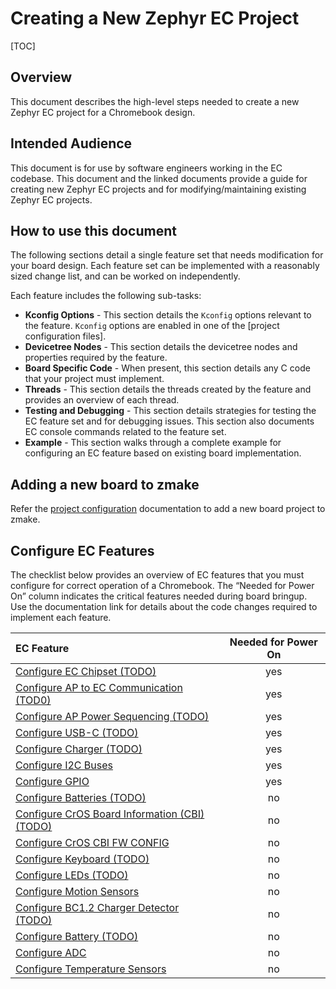 # Creating a New Zephyr EC Project

[TOC]

## Overview

This document describes the high-level steps needed to create a new Zephyr EC
project for a Chromebook design.

## Intended Audience

This document is for use by software engineers working in the EC codebase. This
document and the linked documents provide a guide for creating new Zephyr EC
projects and for modifying/maintaining existing Zephyr EC projects.

## How to use this document

The following sections detail a single feature set that needs modification for
your board design. Each feature set can be implemented with a reasonably sized
change list, and can be worked on independently.

Each feature includes the following sub-tasks:

- **Kconfig Options** - This section details the `Kconfig` options relevant to
  the feature. `Kconfig` options are enabled in one of the [project
  configuration files].
- **Devicetree Nodes** - This section details the devicetree nodes and
  properties required by the feature.
- **Board Specific Code** - When present, this section details any C code that
  your project must implement.
- **Threads** - This section details the threads created by the feature and
  provides an overview of each thread.
- **Testing and Debugging** - This section details strategies for testing the EC
  feature set and for debugging issues. This section also documents EC console
  commands related to the feature set.
- **Example** - This section walks through a complete example for configuring an
  EC feature based on existing board implementation.

## Adding a new board to zmake

Refer the [project configuration](project_config.md) documentation to add a new
board project to zmake.

## Configure EC Features

The checklist below provides an overview of EC features that you must configure
for correct operation of a Chromebook. The “Needed for Power On” column
indicates the critical features needed during board bringup. Use the
documentation link for details about the code changes required to implement each
feature.

EC Feature                                                                  | Needed for Power On
:-------------------------------------------------------------------------- | :-----------------:
[Configure EC Chipset (TODO)](./zephyr_template.md)                         | yes
[Configure AP to EC Communication (TOD0)](./zephyr_template.md)             | yes
[Configure AP Power Sequencing (TODO)](./zephyr_template.md)                | yes
[Configure USB-C (TODO)](./zephyr_template.md)                              | yes
[Configure Charger (TODO)](./zephyr_template.md)                            | yes
[Configure I2C Buses](./zephyr_i2c.md)                                      | yes
[Configure GPIO](./zephyr_gpio.md)                                          | yes
[Configure Batteries (TODO)](./zephyr_template.md)                          | no
[Configure CrOS Board Information (CBI) (TODO)](./zephyr_template.md)       | no
[Configure CrOS CBI FW CONFIG](./zephyr_fw_config.md)                       | no
[Configure Keyboard (TODO)](./zephyr_template.md)                           | no
[Configure LEDs (TODO)](./zephyr_template.md)                               | no
[Configure Motion Sensors](./zephyr_motionsense.md)                         | no
[Configure BC1.2 Charger Detector (TODO)](./zephyr_template.md)             | no
[Configure Battery (TODO)](./zephyr_template.md)                            | no
[Configure ADC](./zephyr_adc.md)                                            | no
[Configure Temperature Sensors](./zephyr_temperature_sensor.md)             | no
